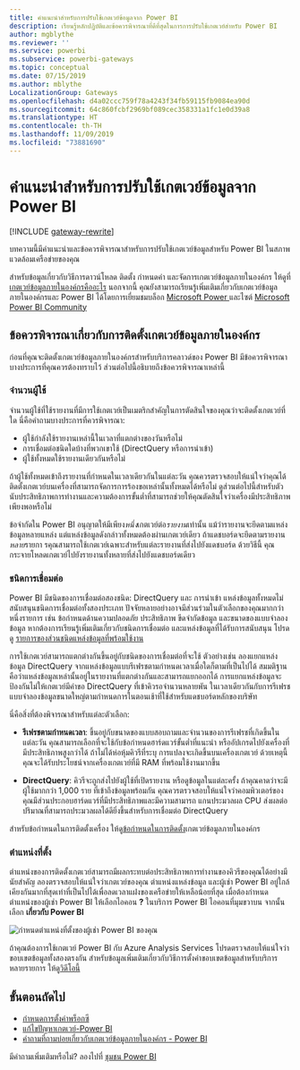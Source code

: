 ```yaml
---
title: คำแนะนำสำหรับการปรับใช้เกตเวย์ข้อมูลจาก Power BI
description: เรียนรู้หลักปฏิบัติและข้อควรพิจารณาที่ดีที่สุดในการการปรับใช้เกตเวย์สำหรับ Power BI
author: mgblythe
ms.reviewer: ''
ms.service: powerbi
ms.subservice: powerbi-gateways
ms.topic: conceptual
ms.date: 07/15/2019
ms.author: mblythe
LocalizationGroup: Gateways
ms.openlocfilehash: d4a02ccc759f78a4243f34fb59115fb9084ea90d
ms.sourcegitcommit: 64c860fcbf2969bf089cec358331a1fc1e0d39a8
ms.translationtype: HT
ms.contentlocale: th-TH
ms.lasthandoff: 11/09/2019
ms.locfileid: "73881690"
---
```

# <a name="guidance-for-deploying-a-data-gateway-for-power-bi"></a>คำแนะนำสำหรับการปรับใช้เกตเวย์ข้อมูลจาก Power BI

[!INCLUDE [gateway-rewrite](includes/gateway-rewrite.md)]

บทความนี้มีคำแนะนำและข้อควรพิจารณาสำหรับการปรับใช้เกตเวย์ข้อมูลสำหรับ Power BI ในสภาพแวดล้อมเครือข่ายของคุณ

สำหรับข้อมูลเกี่ยวกับวิธีการดาวน์โหลด ติดตั้ง กำหนดค่า และจัดการเกตเวย์ข้อมูลภายในองค์กร ให้ดูที่ [เกตเวย์ข้อมูลภายในองค์กรคืออะไร](/data-integration/gateway/service-gateway-onprem) นอกจากนี้ คุณยังสามารถเรียนรู้เพิ่มเติมเกี่ยวกับเกตเวย์ข้อมูลภายในองค์กรและ Power BI ได้โดยการเยี่ยมชมบล็อก [Microsoft Power ](https://powerbi.microsoft.com/blog/)และไซต์ [Microsoft Power BI Community](https://community.powerbi.com/)

## <a name="installation-considerations-for-the-on-premises-data-gateway"></a>ข้อควรพิจารณาเกี่ยวกับการติดตั้งเกตเวย์ข้อมูลภายในองค์กร

ก่อนที่คุณจะติดตั้งเกตเวย์ข้อมูลภายในองค์กรสำหรับบริการคลาวด์ของ Power BI มีข้อควรพิจารณาบางประการที่คุณควรต้องทราบไว้ ส่วนต่อไปนี้อธิบายถึงข้อควรพิจารณาเหล่านี้

### <a name="number-of-users"></a>จำนวนผู้ใช้

จำนวนผู้ใช้ที่ใช้รายงานที่มีการใช้เกตเวย์เป็นเมตริกสำคัญในการตัดสินใจของคุณว่าจะติดตั้งเกตเวย์ที่ใด นี่คือคำถามบางประการที่ควรพิจารณา:

* ผู้ใช้กำลังใช้รายงานเหล่านี้ในเวลาที่แตกต่างของวันหรือไม่
* การเชื่อมต่อชนิดใดบ้างที่พวกเขาใช้ (DirectQuery หรือการนำเข้า)
* ผู้ใช้ทั้งหมดใช้รายงานเดียวกันหรือไม่

ถ้าผู้ใช้ทั้งหมดเข้าถึงรายงานที่กำหนดในเวลาเดียวกันในแต่ละวัน คุณควรตรวจสอบให้แน่ใจว่าคุณได้ติดตั้งเกตเวย์บนเครื่องที่สามารถจัดการการร้องขอเหล่านั้นทั้งหมดได้หรือไม่ ดูส่วนต่อไปนี้สำหรับตัวนับประสิทธิภาพการทำงานและความต้องการขั้นต่ำที่สามารถช่วยให้คุณตัดสินใจว่าเครื่องมีประสิทธิภาพเพียงพอหรือไม่

ข้อจำกัดใน Power BI อนุญาตให้มีเพียง*หนึ่ง*เกตเวย์ต่อ*รายงาน*เท่านั้น แม้ว่ารายงานจะยึดตามแหล่งข้อมูลหลายแหล่ง แต่แหล่งข้อมูลดังกล่าวทั้งหมดต้องผ่านเกตเวย์เดียว ถ้าแดชบอร์ดจะยึดตามรายงาน*หลาย*รายกา รคุณสามารถใช้เกตเวย์เฉพาะสำหรับแต่ละรายงานที่ส่งไปยังแดชบอร์ด ด้วยวิธีนี้ คุณกระจายโหลดเกตเวย์ไปยังรายงานทั้งหลายที่ส่งไปยังแดชบอร์ดเดียว

### <a name="connection-type"></a>ชนิดการเชื่อมต่อ

Power BI มีชนิดของการเชื่อมต่อสองชนิด: DirectQuery และ การนำเข้า แหล่งข้อมูลทั้งหมดไม่สนับสนุนชนิดการเชื่อมต่อทั้งสองประเภท ปัจจัยหลายอย่างอาจมีส่วนร่วมในตัวเลือกของคุณมากกว่าหนึ่งรายการ เช่น ข้อกำหนดด้านความปลอดภัย ประสิทธิภาพ ขีดจำกัดข้อมูล และขนาดของแบบจำลองข้อมูล หากต้องการเรียนรู้เพิ่มเติมเกี่ยวกับชนิดการเชื่อมต่อ และแหล่งข้อมูลที่ได้รับการสนับสนุน โปรดดู [รายการของส่วนชนิดแหล่งข้อมูลที่พร้อมใช้งาน](service-gateway-data-sources.md#list-of-available-data-source-types)

การใช้เกตเวย์สามารถแตกต่างกันขึ้นอยู่กับชนิดของการเชื่อมต่อที่จะใช้ ตัวอย่างเช่น ลองแยกแหล่งข้อมูล DirectQuery จากแหล่งข้อมูลแบบรีเฟรชตามกำหนดเวลาเมื่อใดก็ตามที่เป็นไปได้ สมมติฐานคือว่าแหล่งข้อมูลเหล่านั้นอยู่ในรายงานที่แตกต่างกันและสามารถแยกออกได้ การแยกแหล่งข้อมูลจะป้องกันไม่ให้เกตเวย์มีคำขอ DirectQuery ที่เข้าคิวรอจำนวนหลายพัน ในเวลาเดียวกันกับการรีเฟรชแบบจำลองข้อมูลขนาดใหญ่ตามกำหนดการในตอนเช้าที่ใช้สำหรับแดชบอร์ดหลักของบริษัท 

นี่คือสิ่งที่ต้องพิจารณาสำหรับแต่ละตัวเลือก:

* **รีเฟรชตามกำหนดเวลา**: ขึ้นอยู่กับขนาดของแบบสอบถามและจำนวนของการรีเฟรชที่เกิดขึ้นในแต่ละวัน คุณสามารถเลือกที่จะใช้กับข้อกำหนดฮาร์ดแวร์ขั้นต่ำที่แนะนำ หรืออัปเกรดไปยังเครื่องที่มีประสิทธิภาพสูงกว่าได้ ถ้าไม่ได้ห่อหุ้มคิวรีที่ระบุ การแปลงจะเกิดขึ้นบนเครื่องเกตเวย์ ด้วยเหตุนี้คุณจะได้รับประโยชน์จากเครื่องเกตเวย์ที่มี RAM ที่พร้อมใช้งานมากขึ้น

* **DirectQuery**: คิวรีจะถูกส่งไปยังผู้ใช้ที่เปิดรายงาน หรือดูข้อมูลในแต่ละครั้ง ถ้าคุณคาดว่าจะมีผู้ใช้มากกว่า 1,000 ราย ที่เข้าถึงข้อมูลพร้อมกัน คุณควรตรวจสอบให้แน่ใจว่าคอมพิวเตอร์ของคุณมีส่วนประกอบฮาร์ดแวร์ที่มีประสิทธิภาพและมีความสามารถ แกนประมวลผล CPU ส่งผลต่อปริมาณที่สามารถประมวลผลได้ดียิ่งขึ้นสำหรับการเชื่อมต่อ DirectQuery

สำหรับข้อกำหนดในการติดตั้งเครื่อง ให้ดู[ข้อกำหนดในการติดตั้ง](/data-integration/gateway/service-gateway-install#requirements)เกตเวย์ข้อมูลภายในองค์กร

### <a name="location"></a>ตำแหน่งที่ตั้ง

ตำแหน่งของการติดตั้งเกตเวย์สามารถมีผลกระทบต่อประสิทธิภาพการทำงานของคิวรีของคุณได้อย่างมีนัยสำคัญ ลองตรวจสอบให้แน่ใจว่าเกตเวย์ของคุณ ตำแหน่งแหล่งข้อมูล และผู้เช่า Power BI อยู่ใกล้เคียงกันมากที่สุดเท่าที่เป็นไปได้เพื่อลดเวลาแฝงของเครือข่ายให้เหลือน้อยที่สุด เมื่อต้องกำหนดตำแหน่งของผู้เช่า Power BI ให้เลือกไอคอน **?** ในบริการ Power BI ไอคอนที่มุมขวาบน จากนั้นเลือก **เกี่ยวกับ Power BI**

![กำหนดตำแหน่งที่ตั้งของผู้เช่า Power BI ของคุณ](media/service-gateway-deployment-guidance/powerbi-gateway-deployment-guidance_02.png)

ถ้าคุณต้องการใช้เกตเวย์ Power BI กับ Azure Analysis Services โปรดตรวจสอบให้แน่ใจว่าขอบเขตข้อมูลทั้งสองตรงกัน สำหรับข้อมูลเพิ่มเติมเกี่ยวกับวิธีการตั้งค่าขอบเขตข้อมูลสำหรับบริการหลายรายการ ให้ดู[วิดีโอนี้](https://guyinacube.com/2018/01/power-bi-azure-analysis-services-gateway-data-region/)

## <a name="next-steps"></a>ขั้นตอนถัดไป

* [กำหนดการตั้งค่าพร็อกซี](/data-integration/gateway/service-gateway-proxy)  
* [แก้ไขปัญหาเกตเวย์-Power BI](service-gateway-onprem-tshoot.md)  
* [คำถามที่ถามบ่อยเกี่ยวกับเกตเวย์ข้อมูลภายในองค์กร - Power BI](service-gateway-power-bi-faq.md)  

มีคำถามเพิ่มเติมหรือไม่? ลองไปที่ [ชุมชน Power BI](https://community.powerbi.com/)

